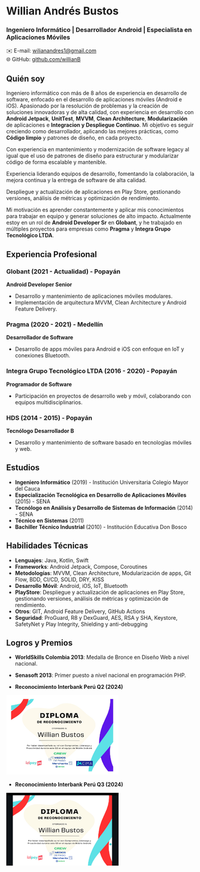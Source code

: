 # Willian Andrés Bustos

### Ingeniero Informático | Desarrollador Android | Especialista en Aplicaciones Móviles

✉️ E-mail: [wilianandres1@gmail.com](mailto:wilianandres1@gmail.com)  
🌐 GitHub: [github.com/willianB](https://github.com/willianB)

## Quién soy

Ingeniero informático con más de 8 años de experiencia en desarrollo de software, enfocado en el desarrollo de aplicaciones móviles (Android e iOS). Apasionado por la resolución de problemas y la creación de soluciones innovadoras y de alta calidad, con experiencia en desarrollo con **Android Jetpack**, **UnitTest**, **MVVM**, **Clean Architecture**, **Modularización** de aplicaciones e **Integracion y Despliegue Continuo**. Mi objetivo es seguir creciendo como desarrollador, aplicando las mejores prácticas, como **Código limpio** y patrones de diseño, en cada proyecto.

Con experiencia en mantenimiento y modernización de software legacy al igual que el uso de patrones de diseño para estructurar y modularizar código de forma escalable y mantenible.

Experiencia liderando equipos de desarrollo, fomentando la colaboración, la mejora continua y la entrega de software de alta calidad.

Despliegue y actualización de aplicaciones en Play Store, gestionando versiones, análisis de métricas y optimización de rendimiento.


Mi motivación es aprender constantemente y aplicar mis conocimientos para trabajar en equipo y generar soluciones de alto impacto. Actualmente estoy en un rol de **Android Developer Sr** en **Globant**, y he trabajado en múltiples proyectos para empresas como **Pragma** y **Integra Grupo Tecnológico LTDA**.

## Experiencia Profesional

### Globant (2021 - Actualidad) - Popayán  
**Android Developer Senior**  
- Desarrollo y mantenimiento de aplicaciones móviles modulares.  
- Implementación de arquitectura MVVM, Clean Architecture y Android Feature Delivery.  

### Pragma (2020 - 2021) - Medellín  
**Desarrollador de Software**  
- Desarrollo de apps móviles para Android e iOS con enfoque en IoT y conexiones Bluetooth.  

### Integra Grupo Tecnológico LTDA (2016 - 2020) - Popayán  
**Programador de Software**  
- Participación en proyectos de desarrollo web y móvil, colaborando con equipos multidisciplinarios.

### HDS (2014 - 2015) - Popayán  
**Tecnólogo Desarrollador B**  
- Desarrollo y mantenimiento de software basado en tecnologías móviles y web.

## Estudios

- **Ingeniero Informático** (2019) - Institución Universitaria Colegio Mayor del Cauca
- **Especialización Tecnológica en Desarrollo de Aplicaciones Móviles** (2015) - SENA
- **Tecnólogo en Análisis y Desarrollo de Sistemas de Información** (2014) - SENA
- **Técnico en Sistemas** (2011)
- **Bachiller Técnico Industrial** (2010) - Institución Educativa Don Bosco

## Habilidades Técnicas

- **Lenguajes**: Java, Kotlin, Swift
- **Frameworks**: Android Jetpack, Compose, Coroutines
- **Metodologías**: MVVM, Clean Architecture, Modularización de apps, Git Flow, BDD, CI/CD, SOLID, DRY, KISS
- **Desarrollo Móvil**: Android, iOS, IoT, Bluetooth
- **PlayStore**:  Despliegue y actualización de aplicaciones en Play Store, gestionando versiones, análisis de métricas y optimización de rendimiento.
- **Otros**: GIT, Android Feature Delivery, GitHub Actions
- **Seguridad**: ProGuard, R8 y DexGuard, AES, RSA y SHA, Keystore, SafetyNet y Play Integrity, Shielding y anti-debugging


## Logros y Premios

- **WorldSkills Colombia 2013**: Medalla de Bronce en Diseño Web a nivel nacional.  
- **Senasoft 2013**: Primer puesto a nivel nacional en programación PHP.



- **Reconocimiento Interbank Perú Q2 (2024)**
<img src="reconocimiento_interbank.jpeg" alt="Reconocimiento Interbank Q2" width="300" />


- **Reconocimiento Interbank Perú Q3 (2024)**
<img src="reconocimiento_interbank_q3.jpeg" alt="Reconocimiento Interbank Q3" width="300" />
